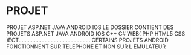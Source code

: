 # PROJET
PROJET ASP.NET JAVA ANDROID IOS 
LE DOSSIER CONTIENT DES PROJETS ASP.NET JAVA ANDROID IOS C++ C# WEB( PHP HTML5 CSS )ECT...............................................
CERTAINS PROJETS ANDROID FONCTIONNENT SUR TELEPHONE ET NON SUR L EMULATEUR 
